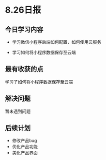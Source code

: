 # 8.26日报

## 今日学习内容

- 学习微信小程序后端如何配置，如何使用云服务

- 学习如何将小程序数据保存至云端

  



## 最有收获的点

学习了如何将小程序数据保存至云端

## 解决问题

暂未遇到问题



## 后续计划

- 修改产品bug
- 优化产品功能
- 美化产品界面

